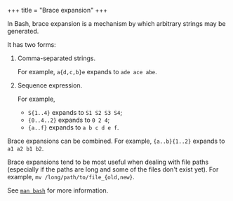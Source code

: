 +++
title = "Brace expansion"
+++

In Bash, brace expansion is a mechanism by which arbitrary strings may be generated.

It has two forms:

1. Comma-separated strings.

   For example, `a{d,c,b}e` expands to `ade ace abe`.

2. Sequence expression.

   For example,

   - `S{1..4}` expands to `S1 S2 S3 S4`;
   - `{0..4..2}` expands to `0 2 4`;
   - `{a..f}` expands to `a b c d e f`.

Brace expansions can be combined. For example, `{a..b}{1..2}` expands to `a1 a2 b1 b2`.

Brace expansions tend to be most useful when dealing with file paths (especially if the paths are long and some of the files don't exist yet). For example, `mv /long/path/to/file_{old,new}`.

See [`man bash`](https://www.man7.org/linux/man-pages/man1/bash.1.html) for more information.
